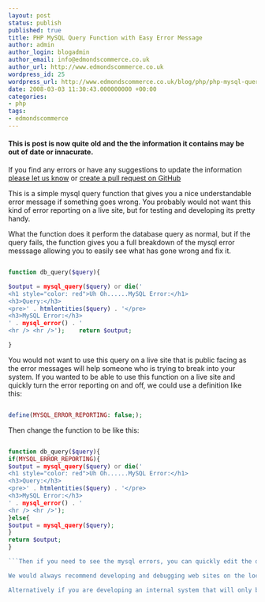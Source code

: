 ```yaml
---
layout: post
status: publish
published: true
title: PHP MySQL Query Function with Easy Error Message
author: admin
author_login: blogadmin
author_email: info@edmondscommerce.co.uk
author_url: http://www.edmondscommerce.co.uk
wordpress_id: 25
wordpress_url: http://www.edmondscommerce.co.uk/blog/php/php-mysql-query-function-with-easy-error-message/
date: 2008-03-03 11:30:43.000000000 +00:00
categories:
- php
tags:
- edmondscommerce
---
```

<div class="oldpost"><h4>This is post is now quite old and the the information it contains may be out of date or innacurate.</h4>
<p>
If you find any errors or have any suggestions to update the information <a href="http://edmondscommerce.github.io/contact-us/index.html">please let us know</a>
or <a href="https://github.com/edmondscommerce/edmondscommerce.github.io">create a pull request on GitHub</a>
</p>
</div>
This is a simple mysql query function that gives you a nice understandable error message if something goes wrong. You probably would not want this kind of error reporting on a live site, but for testing and developing its pretty handy.

What the function does it perform the database query as normal, but if the query fails, the function gives you a full breakdown of the mysql error messsage allowing you to easily see what has gone wrong and fix it.

```php

function db_query($query){

$output = mysql_query($query) or die('
<h1 style="color: red">Uh Oh......MySQL Error:</h1>
<h3>Query:</h3>
<pre>' . htmlentities($query) . '</pre>
<h3>MySQL Error:</h3>
' . mysql_error() . '
<hr /> <hr />');	return $output;

}

```

You would not want to use this query on a live site that is public facing as the error messages will help someone who is trying to break into your system. If you wanted to be able to use this function on a live site and quickly turn the error reporting on and off, we could use a definition like this:

```php

define(MYSQL_ERROR_REPORTING: false;);

```

Then change the function to be like this:

```php

function db_query($query){
if(MYSQL_ERROR_REPORTING){
$output = mysql_query($query) or die('
<h1 style="color: red">Uh Oh......MySQL Error:</h1>
<h3>Query:</h3>
<pre>' . htmlentities($query) . '</pre>
<h3>MySQL Error:</h3>
' . mysql_error() . '
<hr /> <hr />');
}else{
$output = mysql_query($query);
}
return $output;
}

```Then if you need to see the mysql errors, you can quickly edit the definition to allow mysql error reporting by changing the definition to true.

We would always recommend developing and debugging web sites on the localhost and only making changes to the live site once you are sure that everything works. However sometimes for whatever reason it is hard to replicate an error on the localhost so you really need to see what's happening on the live site.

Alternatively if you are developing an internal system that will only be accessed by your own staff, then some built in error reporting helps you to fix problems that may occur, and also helps your more savvy staff to understand what has gone wrong and give you a good idea so that you can fix it.
